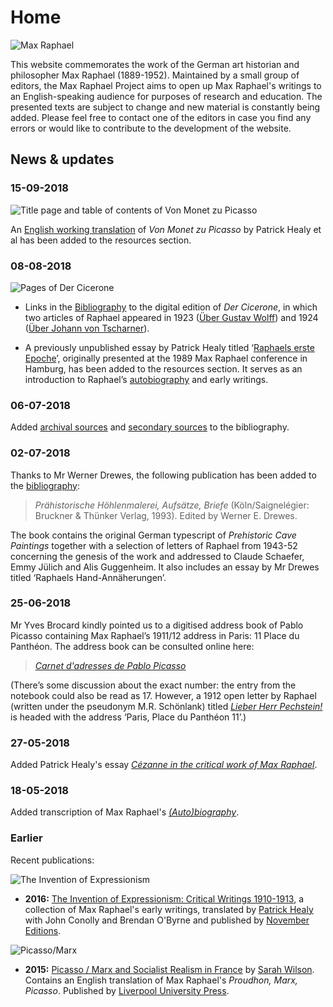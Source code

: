 # Home

![Max Raphael][image-1]

This website commemorates the work of the German art historian and philosopher Max Raphael (1889-1952). Maintained by a small group of editors, the Max Raphael Project aims to open up Max Raphael's writings to an English-speaking audience for purposes of research and education. The presented texts are subject to change and new material is constantly being added. Please feel free to contact one of the editors in case you find any errors or would like to contribute to the development of the website.

## News & updates

### 15-09-2018

![Title page and table of contents of Von Monet zu Picasso][image-2]

An [English working translation][1] of *Von Monet zu Picasso* by Patrick Healy et al has been added to the resources section.

### 08-08-2018

![Pages of Der Cicerone][image-3]

- Links in the [Bibliography][2] to the digital edition of _Der Cicerone_, in which two articles of Raphael appeared in 1923 ([Über Gustav Wolff][3]) and 1924 ([Über Johann von Tscharner][4]).

- A previously unpublished essay by Patrick Healy titled ‘[Raphaels erste Epoche][5]’, originally presented at the 1989 Max Raphael conference in Hamburg, has been added to the resources section. It serves as an introduction to Raphael’s [autobiography][6] and early writings.

### 06-07-2018

Added [archival sources][7] and [secondary sources][8] to the bibliography.

### 02-07-2018

Thanks to Mr Werner Drewes, the following publication has been added to the [bibliography][9]:

> _Prähistorische Höhlenmalerei, Aufsätze, Briefe_ (Köln/Saignelégier: Bruckner & Thünker Verlag, 1993). Edited by Werner E. Drewes.

The book contains the original German typescript of _Prehistoric Cave Paintings_ together with a selection of letters of Raphael from 1943-52 concerning the genesis of the work and addressed to Claude Schaefer, Emmy Jülich and Alis Guggenheim. It also includes an essay by Mr Drewes titled ‘Raphaels Hand-Annäherungen’.

### 25-06-2018

Mr Yves Brocard kindly pointed us to a digitised address book of Pablo Picasso containing Max Raphael’s 1911/12 address in Paris: 11 Place du Panthéon. The address book can be consulted online here:

> [_Carnet d'adresses de Pablo Picasso_][10]

(There’s some discussion about the exact number: the entry from the notebook could also be read as 17. However, a 1912 open letter by Raphael (written under the pseudonym M.R. Schönlank) titled [_Lieber Herr Pechstein!_][11] is headed with the address ‘Paris, Place du Panthéon 11’.)

### 27-05-2018

Added Patrick Healy's essay [*Cézanne in the critical work of Max Raphael*][12].

### 18-05-2018

Added transcription of Max Raphael's [*(Auto)biography*][13].

### Earlier

Recent publications:

![The Invention of Expressionism][image-4]

* **2016:** [The Invention of Expressionism: Critical Writings 1910-1913][14], a collection of Max Raphael's early writings, translated by [Patrick Healy][15] with John Conolly and Brendan O'Byrne and published by [November Editions][16].

![Picasso/Marx][image-5]

* **2015:** [Picasso / Marx and Socialist Realism in France][17] by [Sarah Wilson][18]. Contains an English translation of Max Raphael's _Proudhon, Marx, Picasso_. Published by [Liverpool University Press][19].

[1]:	/resources/von-monet-zu-picasso
[2]:	/bibliography/primary
[3]:	http://digi.ub.uni-heidelberg.de/diglit/cicerone1923/0768
[4]:	http://digi.ub.uni-heidelberg.de/diglit/cicerone1924/0160
[5]:	/resources/raphaels-erste-epoche
[6]:	/resources/autobiography
[7]:	/bibliography/archives
[8]:	/bibliography/secondary
[9]:	https://www.maxraphael.org/bibliography/primary/#1993
[10]:	https://www.photo.rmn.fr/archive/03-006057-2C6NU046WEXV.html
[11]:	https://www.maxraphael.org/bibliography/#1912
[12]:	/resources/cezanne-in-the-critical-work
[13]:	/resources/autobiography
[14]:	https://amzn.com/9492027097
[15]:	http://patrick-healy.com/
[16]:	http://novembereditions.com/
[17]:	http://a.co/2re4pSA
[18]:	http://courtauld.ac.uk/people/sarah-wilson
[19]:	https://liverpooluniversitypress.co.uk/products/60692

[image-1]:	/assets/home/silhouette.png
[image-2]:	/assets/home/von-monet-zu-picasso-title-page.jpg
[image-3]:	/assets/home/cicerone.jpg
[image-4]:	/assets/home/theinventionofexpressionism.jpg
[image-5]:	/assets/home/picassomarx.jpg